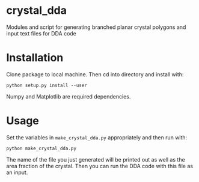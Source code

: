 # crystal_dda
Modules and script for generating branched planar crystal polygons and input text files for DDA code

# Installation
Clone package to local machine. Then cd into directory and install with:

```
python setup.py install --user
```

Numpy and Matplotlib are required dependencies.

# Usage
Set the variables in ``make_crystal_dda.py`` appropriately and then run with:

```
python make_crystal_dda.py
```
The name of the file you just generated will be printed out as well as the area fraction of the crystal. Then you can run the DDA code with this file as an input.
